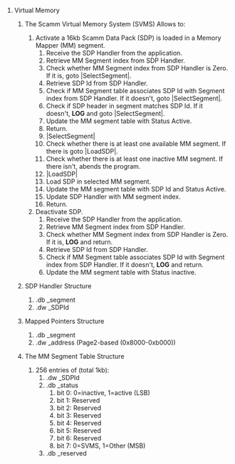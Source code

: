 



1. Virtual Memory
   1. The Scamm Virtual Memory System (SVMS) Allows to:
      1. Activate a 16kb Scamm Data Pack (SDP) is loaded in a Memory Mapper (MM) segment.
         1. Receive the SDP Handler from the application.
         2. Retrieve MM Segment index from SDP Handler.
         3. Check whether MM Segment index from SDP Handler is Zero. If it is, goto |SelectSegment|.
         2. Retrieve SDP Id from SDP Handler.
         4. Check if MM Segment table associates SDP Id with Segment index from SDP Handler. If it doesn't, goto |SelectSegment|.
         5. Check if SDP header in segment matches SDP Id. If it doesn't, **LOG** and goto |SelectSegment|.
         6. Update the MM segment table with Status Active.
         7. Return.
         8. |SelectSegment|
         9.  Check whether there is at least one available MM segment. If there is goto |LoadSDP|.
         10. Check whether there is at least one inactive MM segment. If there isn't, abends the program.
         11. |LoadSDP|
         12. Load SDP in selected MM segment.
         13. Update the MM segment table with SDP Id and Status Active.
         14. Update SDP Handler with MM segment index.
         15. Return.
      2. Deactivate SDP.
         1. Receive the SDP Handler from the application.
         2. Retrieve MM Segment index from SDP Handler.
         3. Check whether MM Segment index from SDP Handler is Zero. If it is, **LOG** and return.
         4. Retrieve SDP Id from SDP Handler.
         5. Check if MM Segment table associates SDP Id with Segment index from SDP Handler. If it doesn't, **LOG** and return.
         6. Update the MM segment table with Status inactive.

   2. SDP Handler Structure
      1. .db _segment
      2. .dw _SDPId
   
   3. Mapped Pointers Structure
      1. .db _segment
      2. .dw _address (Page2-based (0x8000-0xb000))
   
   4. The MM Segment Table Structure
      1. 256 entries of (total 1kb):
         1. .dw _SDPId
         2. .db _status
            1. bit 0:   0=inactive, 1=active        (LSB)
            2. bit 1:   Reserved
            3. bit 2:   Reserved
            4. bit 3:   Reserved
            5. bit 4:   Reserved
            6. bit 5:   Reserved
            7. bit 6:   Reserved
            8. bit 7:   0=SVMS, 1=Other             (MSB)
         3. .db _reserved

